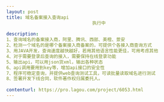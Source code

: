 ```yaml
---                
layout: post       
title: 域名备案接入查询api
                                执行中
           
description: 
1、查询域名的备案接入商，阿里、腾讯、西部、美橙、景安
2、检测一个域名的是哪个备案接入商备案的，可提供个各接入商查询方式
3、用JAVA开发，查询速度越快越好，若用其他语言性能更佳，可用考虑其他
4、对于需要登录后查询的接入，需要保持在线登录功能
5、输出api，可以用json货xml，输出各种状态
6、api调用要用到key等，增加api接口的安全性
7、程序可稳定查询，并提供web查询测试工具，可读批量读取域名进行测试
8、签署开发下线合同，软件著作权归属委托人。
     
contenturl: https://pro.lagou.com/project/6053.html      
---                 
```

